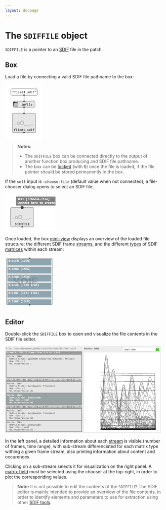 ```yaml
---
layout: docpage
---
```


# The `SDIFFILE` object

`SDIFFILE` is a pointer to an [SDIF](sdif-intro) file in the patch.

## Box 

Load a file by connecting a valid SDIF file pathname to the box:

<img src="sdiffile_img/load.png">

> **Notes:**
> - The `SDIFFILE` box can be connected directly to the output of another function box producing and SDIF file pathname. 
> - The box can be [locked](eval-modes#lock-state) (with <kbd>B</kbd>) once the file is loaded, if the file pointer should be stored permanently in the box.

If the `self` input is `:choose-file` (default value when not connected), a file-chooser dialog opens to select an SDIF file.

<img src="sdiffile_img/load-default.png">

Once loaded, the box [mini-view](objects#visualization) displays an overview of the loaded file structure: the different SDIF frame [streams](sdif-intro#streams), and the different [types](sdif-intro#streams) of SDIF [matrices](sdif-intro#matrices) within each stream: 

<img src="sdiffile_img/miniview.png">


## Editor

Double-click the `SDIFFILE` box to open and visualize the file contents in the SDIF file editor.

<img src="sdiffile_img/editor-2.png">

In the left panel, a detailed information about each [stream](sdif-intro#streams) is visible (number of frames, time range), with sub-stream differenciated for each matrix type withing a given frame stream, also printing information about content and occurences.

Clicking on a sub-stream selects it for visualization on the right panel.
A [matrix field](sdif-intro#matrices) must be selected using the chooser at the top-right, in order to plot the corresponding values.

> **Note:** It is not possible to edit the contents of the `SDIFFILE`! The SDIF editor is mainly intended to provide an overview of the file contents, in order to identify elements and parameters to use for extraction using other [SDIF tools](sdif-read).
> 